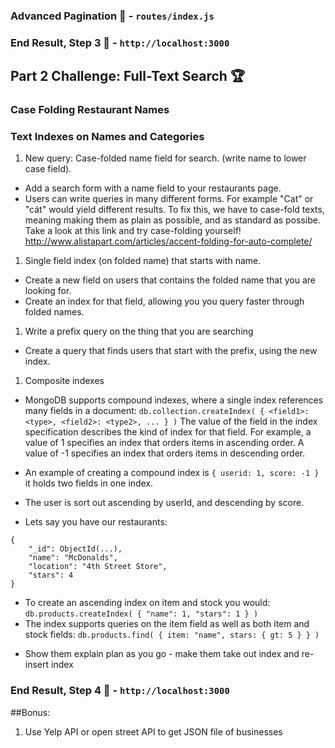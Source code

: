 


### Advanced Pagination 📘 - `routes/index.js`



### End Result, Step 3 🏅 - `http://localhost:3000`


## Part 2 Challenge: Full-Text Search 🏆

### Case Folding Restaurant Names

### Text Indexes on Names and Categories

1. New query: Case-folded name field for search. (write name to lower case field).
- Add a search form with a name field to your restaurants page.
-	Users can write queries in many different forms. For example "Cat" or "cát" would yield different results. To fix this,
we have to case-fold texts, meaning making them as plain as possible, and as standard as possibe. Take a look at this link and try case-folding yourself! http://www.alistapart.com/articles/accent-folding-for-auto-complete/
1. Single field index (on folded name) that starts with name.
- Create a new field on users that contains the folded name that you are looking for.
- Create an index for that field, allowing you you query faster through folded names.
1. Write a prefix query on the thing that you are searching
- Create a query that finds users that start with the prefix, using the new index.
1. Composite indexes
- MongoDB supports compound indexes, where a single index references many fields in a document:
`db.collection.createIndex( { <field1>: <type>, <field2>: <type2>, ... } )` The value of the field in the index specification describes the kind of index for that field. For example, a value of 1 specifies an index that orders items in ascending order. A value of -1 specifies an index that orders items in descending order.
- An example of creating a compound index is `{ userid: 1, score: -1 }` it holds two fields in one index.
- The user is sort out ascending by userId, and descending by score.

- Lets say you have our restaurants:
```
{
	"_id": ObjectId(...),
	"name": "McDonalds",
	"location": "4th Street Store",
	"stars": 4
}
```
- To create an ascending index on item and stock you would:
` db.products.createIndex( { "name": 1, "stars": 1 } ) `
- The index supports queries on the item field as well as both item and stock fields:
`db.products.find( { item: "name", stars: { gt: 5 } } )`

* Show them explain plan as you go - make them take out index and re-insert index

### End Result, Step 4 🏅 - `http://localhost:3000`



##Bonus:
1. Use Yelp API or open street API to get JSON file of businesses



